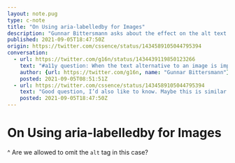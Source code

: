 ```yaml
---
layout: note.pug
type: c-note
title: "On Using aria-labelledby for Images"
description: "Gunnar Bittersmann asks about the effect on the alt text."
published: 2021-09-05T18:47:50Z
origin: https://twitter.com/cssence/status/1434589105044795394
conversation:
  - url: https://twitter.com/g16n/status/1434439119850123266
    text: "#a11y question: When the text alternative to an image is implemented using <code>aria-labelledby</code>, there’s no need for <code>alt=&quot;&quot;</code>, is it?"
    author: {url: https://twitter.com/g16n, name: "Gunnar Bittersmann"}
    posted: 2021-09-05T08:51:51Z
  - url: https://twitter.com/cssence/status/1434589105044795394
    text: "Good question, I’d also like to know. Maybe this is similar to an image inside a figure which has a <code>&lt;figcaption&gt;</code> that is already “verbose” enough that the image needs no additional alt. <abbr title=\"If I remember correctly,\">IIRC,</abbr> even in this case you specify <code>alt=&quot;&quot;</code>."
    posted: 2021-09-05T18:47:50Z
---
```


# On Using aria-labelledby for Images
^ Are we allowed to omit the `alt` tag in this case?
